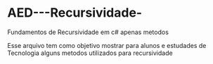 # AED---Recursividade-
Fundamentos de Recursividade em c# apenas metodos

Esse arquivo tem como objetivo mostrar para alunos e estudades de Tecnologia alguns metodos utilizados para recursividade
